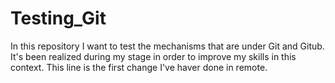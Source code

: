 # Testing_Git
In this repository I want to test the mechanisms that are under Git and Gitub.
It's been realized during my stage in order to improve my skills in this context.
This line is the first change I've haver done in remote.
